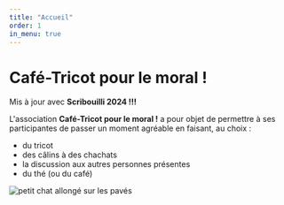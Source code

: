 ```yaml
---
title: "Accueil"
order: 1
in_menu: true
---
```

# Café-Tricot pour le moral !

Mis à jour avec **Scribouilli 2024 !!!**

L'association **Café-Tricot pour le moral !** a pour objet de permettre à ses participantes de passer un moment agréable en faisant, au choix :
- du tricot
- des câlins à des chachats
- la discussion aux autres personnes présentes
- du thé (ou du café)

![petit chat allongé sur les pavés](/images/5b3fe35c1cd3a134.jpg) 
